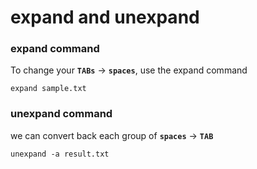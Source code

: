 # expand and unexpand

### expand command

To change your **`TABs`** -&gt; **`spaces`**, use the expand command

```text
expand sample.txt
```

### unexpand command

we can convert back each group of **`spaces`** -&gt; **`TAB`**

```text
unexpand -a result.txt
```

